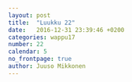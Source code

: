 ```yaml
---
layout: post
title:  "Luukku 22"
date:   2016-12-31 23:39:46 +0200
categories: wappu17
number: 22
calendar: 5
no_frontpage: true
author: Juuso Mikkonen
---
```

